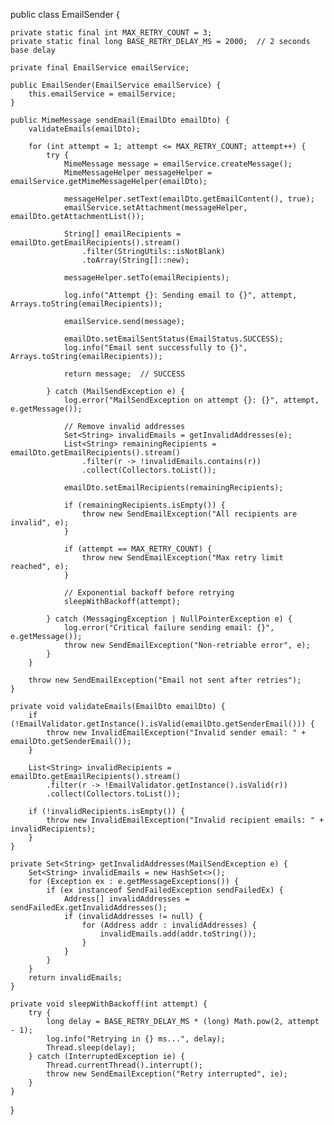 public class EmailSender {

    private static final int MAX_RETRY_COUNT = 3;
    private static final long BASE_RETRY_DELAY_MS = 2000;  // 2 seconds base delay

    private final EmailService emailService;

    public EmailSender(EmailService emailService) {
        this.emailService = emailService;
    }

    public MimeMessage sendEmail(EmailDto emailDto) {
        validateEmails(emailDto);

        for (int attempt = 1; attempt <= MAX_RETRY_COUNT; attempt++) {
            try {
                MimeMessage message = emailService.createMessage();
                MimeMessageHelper messageHelper = emailService.getMimeMessageHelper(emailDto);

                messageHelper.setText(emailDto.getEmailContent(), true);
                emailService.setAttachment(messageHelper, emailDto.getAttachmentList());

                String[] emailRecipients = emailDto.getEmailRecipients().stream()
                    .filter(StringUtils::isNotBlank)
                    .toArray(String[]::new);

                messageHelper.setTo(emailRecipients);

                log.info("Attempt {}: Sending email to {}", attempt, Arrays.toString(emailRecipients));

                emailService.send(message);

                emailDto.setEmailSentStatus(EmailStatus.SUCCESS);
                log.info("Email sent successfully to {}", Arrays.toString(emailRecipients));

                return message;  // SUCCESS

            } catch (MailSendException e) {
                log.error("MailSendException on attempt {}: {}", attempt, e.getMessage());

                // Remove invalid addresses
                Set<String> invalidEmails = getInvalidAddresses(e);
                List<String> remainingRecipients = emailDto.getEmailRecipients().stream()
                    .filter(r -> !invalidEmails.contains(r))
                    .collect(Collectors.toList());

                emailDto.setEmailRecipients(remainingRecipients);

                if (remainingRecipients.isEmpty()) {
                    throw new SendEmailException("All recipients are invalid", e);
                }

                if (attempt == MAX_RETRY_COUNT) {
                    throw new SendEmailException("Max retry limit reached", e);
                }

                // Exponential backoff before retrying
                sleepWithBackoff(attempt);

            } catch (MessagingException | NullPointerException e) {
                log.error("Critical failure sending email: {}", e.getMessage());
                throw new SendEmailException("Non-retriable error", e);
            }
        }

        throw new SendEmailException("Email not sent after retries");
    }

    private void validateEmails(EmailDto emailDto) {
        if (!EmailValidator.getInstance().isValid(emailDto.getSenderEmail())) {
            throw new InvalidEmailException("Invalid sender email: " + emailDto.getSenderEmail());
        }

        List<String> invalidRecipients = emailDto.getEmailRecipients().stream()
            .filter(r -> !EmailValidator.getInstance().isValid(r))
            .collect(Collectors.toList());

        if (!invalidRecipients.isEmpty()) {
            throw new InvalidEmailException("Invalid recipient emails: " + invalidRecipients);
        }
    }

    private Set<String> getInvalidAddresses(MailSendException e) {
        Set<String> invalidEmails = new HashSet<>();
        for (Exception ex : e.getMessageExceptions()) {
            if (ex instanceof SendFailedException sendFailedEx) {
                Address[] invalidAddresses = sendFailedEx.getInvalidAddresses();
                if (invalidAddresses != null) {
                    for (Address addr : invalidAddresses) {
                        invalidEmails.add(addr.toString());
                    }
                }
            }
        }
        return invalidEmails;
    }

    private void sleepWithBackoff(int attempt) {
        try {
            long delay = BASE_RETRY_DELAY_MS * (long) Math.pow(2, attempt - 1);
            log.info("Retrying in {} ms...", delay);
            Thread.sleep(delay);
        } catch (InterruptedException ie) {
            Thread.currentThread().interrupt();
            throw new SendEmailException("Retry interrupted", ie);
        }
    }
}
